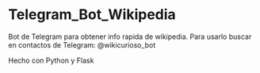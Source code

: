 # Telegram_Bot_Wikipedia
Bot de Telegram para obtener info rapida de wikipedia. Para usarlo buscar en contactos de Telegram: @wikicurioso_bot

Hecho con Python y Flask
